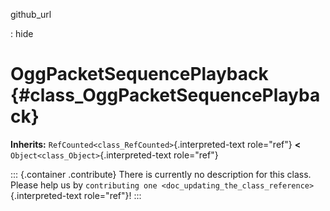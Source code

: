 github_url

:   hide

# OggPacketSequencePlayback {#class_OggPacketSequencePlayback}

**Inherits:** `RefCounted<class_RefCounted>`{.interpreted-text
role="ref"} **\<** `Object<class_Object>`{.interpreted-text role="ref"}

::: {.container .contribute}
There is currently no description for this class. Please help us by
`contributing one <doc_updating_the_class_reference>`{.interpreted-text
role="ref"}!
:::
